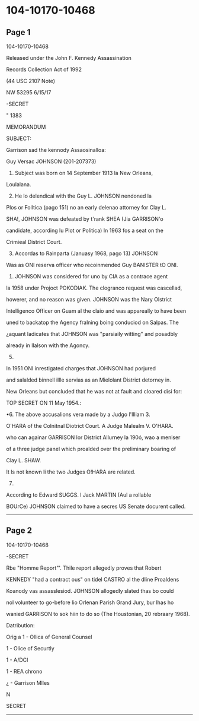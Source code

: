 # 104-10170-10468

## Page 1

104-10170-10468

Released under the John F. Kennedy Assassination

Records Collection Act of 1992

(44 USC 2107 Note)

NW 53295 6/15/17

-SECRET

" 1383

MEMORANDUM

SUBJECT:

Garrison sad the kennody Assaosinalloa:

Guy Versac JOHNSON (201-207373)

1. Subject was born on 14 September 1913 la New Orleans,

Loulalana.

2. He lo delendical with the Guy L. JOHNSON nendoned la

Plos or Folltica (pago 151) no an early delenao attorney for Clay L.

SHA!, JOHNSON was defeated by t'rank SHEA (Jia GARRISON'o

candidate, according lu Plot or Politica) In 1963 fos a seat on the

Crimieal District Court.

3. Accordas to Rainparta (Januasy 1968, pago 13) JOHNSON

Was as ONI reserva officer who recoinmended Guy BANISTER tO ONI.

1. JOHNSON was considered for uno by CIA as a contrace agent

la 1958 under Projoct POKODIAK. The clogranco request was cascellad,

howerer, and no reason was given. JOHNSON was the Nary Olstrict

Intelligenco Officer on Guam al the claio and was appareally to have been

uned to backatop the Agency fralning boing conduciod on Salpas. The

¿aquant ladicates that JOHNSON was "parsiaily witting" and posadbly

already in llalson with the Agoncy.

5.

In 1951 ONI inrestigated charges that JOHNSON had porjured

and salalded binnell illle servias as an Mielolant District detorney in.

New Orleans but concluded that he was not at fault and cloared disi for:

TOP SECRET ON 11 May 1954.:

•6. The above accusalions vera made by a Judgo l'llliam 3.

O'HARA of the Colnitnal Diotrict Court. A Judge Malealm V. O'HARA.

who can againar GARRISON lor District Allurney la 190ó, wao a meniser

of a three judge panel which proalded over the preliminary boaring of

Clay L. SHAW.

It ls not known li the two Judges O!HARA are related.

7.

According to Edward SUGGS. l Jack MARTIN (Aul a rollable

BOUrCe) JOHNSON claimed to have a secres US Senate docurent called.

---

## Page 2

104-10170-10468

-SECRET

Rbe "Homme Report"'. Thile report allegedly proves that Robert

KENNEDY "had a contract ous" on tidel CASTRO al the dline Proaldens

Koanody vas assasslesiod. JOHNSON allogedly slated thas bo could

nol volunteer to go-before lio Orlenan Parish Grand Jury, bur lhas ho

wanied GARRISON to sok hiin to do so (The Houstonian, 20 rebraary 1968).

Datributlon:

Orig a 1 - Ollica of General Counsel

1 - Olice of Securtly

1 - A/DCI

1 - REA chrono

¿ - Garrison Mlles

N

SECRET

---

